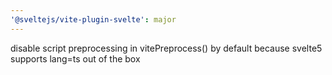 ```yaml
---
'@sveltejs/vite-plugin-svelte': major
---
```


disable script preprocessing in vitePreprocess() by default because svelte5 supports lang=ts out of the box

